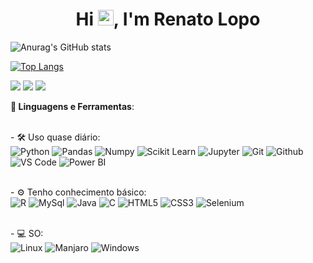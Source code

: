 <h1 align="center">Hi <img src="https://github.com/souvikguria98/souvikguria98/blob/master/Hi.gif" width="25">, I'm Renato Lopo</h1>



![Anurag's GitHub stats](https://github-readme-stats.vercel.app/api?username=Renatolopo&show_icons=true&theme=radical)

[![Top Langs](https://github-readme-stats.vercel.app/api/top-langs/?username=Renatolopo&layout=compact)](https://github.com/anuraghazra/github-readme-stats)

[<img src="https://img.shields.io/badge/twitter-%231DA1F2.svg?&style=for-the-badge&logo=twitter&logoColor=white" />](https://twitter.com/Montalvaooo) [<img src="https://img.shields.io/badge/medium-%2312100E.svg?&style=for-the-badge&logo=medium&logoColor=white" />](https://renatolopo.medium.com/)  [<img src="https://img.shields.io/badge/linkedin-%230077B5.svg?&style=for-the-badge&logo=linkedin&logoColor=white" />](https://www.linkedin.com/in/renatolopo/) 

  
<b>🚀 Linguagens e Ferramentas</b>:

 <br>- 🛠️ Uso  quase diário:</br>
 ![Python](https://img.shields.io/badge/Python-3776AB?style=for-the-badge&logo=python&logoColor=white)
 ![Pandas](https://img.shields.io/badge/Pandas-2C2D72?style=for-the-badge&logo=pandas&logoColor=white)
 ![Numpy](https://img.shields.io/badge/Numpy-777BB4?style=for-the-badge&logo=numpy&logoColor=white)
 ![Scikit Learn](https://img.shields.io/badge/-Scikit%20Learn-grey?style=for-the-badge&logo=scikit-learn)
 ![Jupyter](https://img.shields.io/badge/Jupyter-F37626.svg?&style=for-the-badge&logo=Jupyter&logoColor=white)
 ![Git](https://img.shields.io/badge/Git-F05032?style=for-the-badge&logo=git&logoColor=white)
 ![Github](https://img.shields.io/badge/-Github-black?style=for-the-badge&logo=Github)
 ![VS Code](https://img.shields.io/badge/Visual_Studio_Code-0078D4?style=for-the-badge&logo=visual%20studio%20code&logoColor=white)
 ![Power BI](https://img.shields.io/badge/PowerBI-F2C811?style=for-the-badge&logo=Power%20BI&logoColor=white)

 <br>- ⚙️ Tenho conhecimento básico:</br>
 ![R](https://img.shields.io/badge/R-276DC3?style=for-the-badge&logo=r&logoColor=white)
 ![MySql](https://img.shields.io/badge/MySQL-00000F?style=for-the-badge&logo=mysql&logoColor=white)
 ![Java](https://img.shields.io/badge/Java-ED8B00?style=for-the-badge&logo=java&logoColor=white)
 ![C](https://img.shields.io/badge/C-00599C?style=for-the-badge&logo=c&logoColor=white)
 ![HTML5](https://img.shields.io/badge/HTML5-E34F26?style=for-the-badge&logo=html5&logoColor=white)
 ![CSS3](https://img.shields.io/badge/CSS3-1572B6?style=for-the-badge&logo=css3&logoColor=white)
 ![Selenium](https://img.shields.io/badge/Selenium-43B02A?style=for-the-badge&logo=Selenium&logoColor=white)
 
 
 <br>- 💻 SO: </br>
 ![Linux](https://img.shields.io/badge/Linux-FCC624?style=for-the-badge&logo=linux&logoColor=black)
 ![Manjaro](https://img.shields.io/badge/manjaro-35BF5C?style=for-the-badge&logo=manjaro&logoColor=white)
 ![Windows](https://img.shields.io/badge/Windows-0078D6?style=for-the-badge&logo=windows&logoColor=white)
 
 
 
 
 


 <br>


